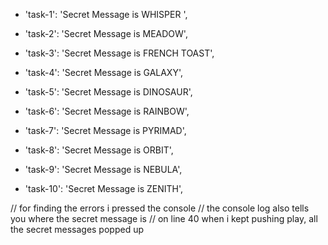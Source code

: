 - 'task-1': 'Secret Message is WHISPER ',

- 'task-2': 'Secret Message is  MEADOW',

- 'task-3': 'Secret Message is FRENCH TOAST',

- 'task-4': 'Secret Message is GALAXY',

- 'task-5': 'Secret Message is DINOSAUR',

- 'task-6': 'Secret Message is RAINBOW',

- 'task-7': 'Secret Message is PYRIMAD',

- 'task-8': 'Secret Message is ORBIT',

- 'task-9': 'Secret Message is NEBULA',

- 'task-10': 'Secret Message is ZENITH',

// for finding the errors i pressed the console
// the console log also tells you where the secret message is 
// on line 40 when i kept pushing play, all the secret messages popped up
